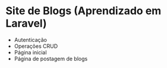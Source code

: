 # Site de Blogs (Aprendizado em Laravel)
- Autenticação
- Operações CRUD
- Página inicial
- Página de postagem de blogs
